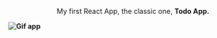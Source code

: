 <p align="center">
My first React App, the classic one, <strong>Todo App.

![Gif app](https://github.com/eliac7/React-Todo-App/blob/main/gif.gif?raw=true)

